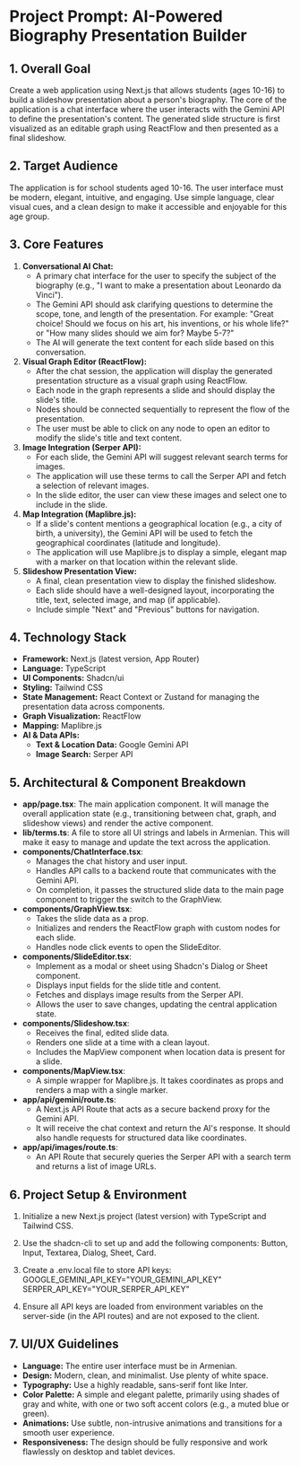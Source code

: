 # **Project Prompt: AI-Powered Biography Presentation Builder**

## **1\. Overall Goal**

Create a web application using Next.js that allows students (ages 10-16) to build a slideshow presentation about a person's biography. The core of the application is a chat interface where the user interacts with the Gemini API to define the presentation's content. The generated slide structure is first visualized as an editable graph using ReactFlow and then presented as a final slideshow.

## **2\. Target Audience**

The application is for school students aged 10-16. The user interface must be modern, elegant, intuitive, and engaging. Use simple language, clear visual cues, and a clean design to make it accessible and enjoyable for this age group.

## **3\. Core Features**

1. **Conversational AI Chat:**  
   * A primary chat interface for the user to specify the subject of the biography (e.g., "I want to make a presentation about Leonardo da Vinci").  
   * The Gemini API should ask clarifying questions to determine the scope, tone, and length of the presentation. For example: "Great choice\! Should we focus on his art, his inventions, or his whole life?" or "How many slides should we aim for? Maybe 5-7?"  
   * The AI will generate the text content for each slide based on this conversation.  
2. **Visual Graph Editor (ReactFlow):**  
   * After the chat session, the application will display the generated presentation structure as a visual graph using ReactFlow.  
   * Each node in the graph represents a slide and should display the slide's title.  
   * Nodes should be connected sequentially to represent the flow of the presentation.  
   * The user must be able to click on any node to open an editor to modify the slide's title and text content.  
3. **Image Integration (Serper API):**  
   * For each slide, the Gemini API will suggest relevant search terms for images.  
   * The application will use these terms to call the Serper API and fetch a selection of relevant images.  
   * In the slide editor, the user can view these images and select one to include in the slide.  
4. **Map Integration (Maplibre.js):**  
   * If a slide's content mentions a geographical location (e.g., a city of birth, a university), the Gemini API will be used to fetch the geographical coordinates (latitude and longitude).  
   * The application will use Maplibre.js to display a simple, elegant map with a marker on that location within the relevant slide.  
5. **Slideshow Presentation View:**  
   * A final, clean presentation view to display the finished slideshow.  
   * Each slide should have a well-designed layout, incorporating the title, text, selected image, and map (if applicable).  
   * Include simple "Next" and "Previous" buttons for navigation.

## **4\. Technology Stack**

* **Framework:** Next.js (latest version, App Router)  
* **Language:** TypeScript  
* **UI Components:** Shadcn/ui  
* **Styling:** Tailwind CSS  
* **State Management:** React Context or Zustand for managing the presentation data across components.  
* **Graph Visualization:** ReactFlow  
* **Mapping:** Maplibre.js  
* **AI & Data APIs:**  
  * **Text & Location Data:** Google Gemini API  
  * **Image Search:** Serper API

## **5\. Architectural & Component Breakdown**

* **app/page.tsx**: The main application component. It will manage the overall application state (e.g., transitioning between chat, graph, and slideshow views) and render the active component.  
* **lib/terms.ts**: A file to store all UI strings and labels in Armenian. This will make it easy to manage and update the text across the application.  
* **components/ChatInterface.tsx**:  
  * Manages the chat history and user input.  
  * Handles API calls to a backend route that communicates with the Gemini API.  
  * On completion, it passes the structured slide data to the main page component to trigger the switch to the GraphView.  
* **components/GraphView.tsx**:  
  * Takes the slide data as a prop.  
  * Initializes and renders the ReactFlow graph with custom nodes for each slide.  
  * Handles node click events to open the SlideEditor.  
* **components/SlideEditor.tsx**:  
  * Implement as a modal or sheet using Shadcn's Dialog or Sheet component.  
  * Displays input fields for the slide title and content.  
  * Fetches and displays image results from the Serper API.  
  * Allows the user to save changes, updating the central application state.  
* **components/Slideshow.tsx**:  
  * Receives the final, edited slide data.  
  * Renders one slide at a time with a clean layout.  
  * Includes the MapView component when location data is present for a slide.  
* **components/MapView.tsx**:  
  * A simple wrapper for Maplibre.js. It takes coordinates as props and renders a map with a single marker.  
* **app/api/gemini/route.ts**:  
  * A Next.js API Route that acts as a secure backend proxy for the Gemini API.  
  * It will receive the chat context and return the AI's response. It should also handle requests for structured data like coordinates.  
* **app/api/images/route.ts**:  
  * An API Route that securely queries the Serper API with a search term and returns a list of image URLs.

## **6\. Project Setup & Environment**

1. Initialize a new Next.js project (latest version) with TypeScript and Tailwind CSS.  
2. Use the shadcn-cli to set up and add the following components: Button, Input, Textarea, Dialog, Sheet, Card.  
3. Create a .env.local file to store API keys:  
   GOOGLE\_GEMINI\_API\_KEY="YOUR\_GEMINI\_API\_KEY"  
   SERPER\_API\_KEY="YOUR\_SERPER\_API\_KEY"

4. Ensure all API keys are loaded from environment variables on the server-side (in the API routes) and are not exposed to the client.

## **7\. UI/UX Guidelines**

* **Language:** The entire user interface must be in Armenian.  
* **Design:** Modern, clean, and minimalist. Use plenty of white space.  
* **Typography:** Use a highly readable, sans-serif font like Inter.  
* **Color Palette:** A simple and elegant palette, primarily using shades of gray and white, with one or two soft accent colors (e.g., a muted blue or green).  
* **Animations:** Use subtle, non-intrusive animations and transitions for a smooth user experience.  
* **Responsiveness:** The design should be fully responsive and work flawlessly on desktop and tablet devices.